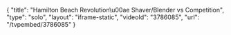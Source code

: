 {
    "title": "Hamilton Beach Revolution\u00ae Shaver\/Blender vs Competition",
    "type": "solo",
    "layout": "iframe-static",
    "videoId": "3786085",
    "url": "\/tvpembed\/3786085"
}